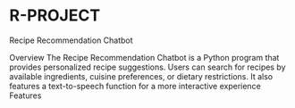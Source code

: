# R-PROJECT
Recipe Recommendation Chatbot

Overview
The Recipe Recommendation Chatbot is a Python program that provides personalized recipe suggestions. Users can search for recipes by available ingredients, cuisine preferences, or dietary restrictions. It also features a text-to-speech function for a more interactive experience
Features
